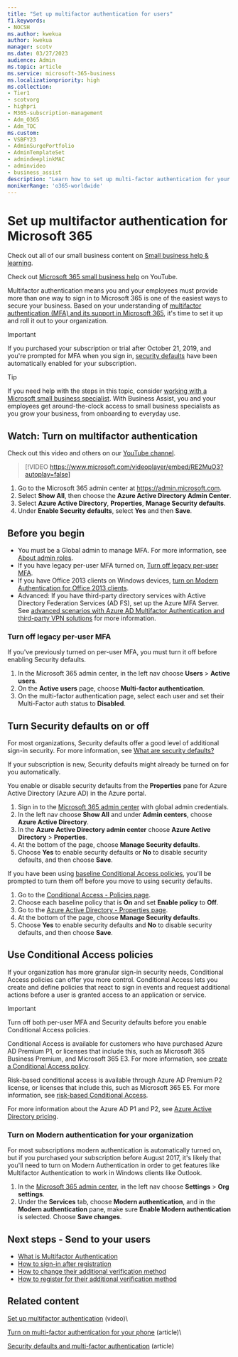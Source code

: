 ```yaml
---
title: "Set up multifactor authentication for users"
f1.keywords:
- NOCSH
ms.author: kwekua
author: kwekua
manager: scotv
ms.date: 03/27/2023
audience: Admin
ms.topic: article
ms.service: microsoft-365-business
ms.localizationpriority: high
ms.collection: 
- Tier1
- scotvorg
- highpri
- M365-subscription-management
- Adm_O365
- Adm_TOC
ms.custom: 
- VSBFY23
- AdminSurgePortfolio
- AdminTemplateSet
- admindeeplinkMAC
- adminvideo
- business_assist
description: "Learn how to set up multi-factor authentication for your organization."
monikerRange: 'o365-worldwide'
---
```


# Set up multifactor authentication for Microsoft 365

Check out all of our small business content on [Small business help & learning](https://go.microsoft.com/fwlink/?linkid=2224585).

Check out [Microsoft 365 small business help](https://go.microsoft.com/fwlink/?linkid=2197659) on YouTube.

Multifactor authentication means you and your employees must provide more than one way to sign in to Microsoft 365 is one of the easiest ways to secure your business. Based on your understanding of [multifactor authentication (MFA) and its support in Microsoft 365](multi-factor-authentication-microsoft-365.md), it's time to set it up and roll it out to your organization.

> [!IMPORTANT]
> If you purchased your subscription or trial after October 21, 2019, and you're prompted for MFA when you sign in, [security defaults](/azure/active-directory/fundamentals/concept-fundamentals-security-defaults) have been automatically enabled for your subscription.

> [!TIP]
> If you need help with the steps in this topic, consider [working with a Microsoft small business specialist](https://go.microsoft.com/fwlink/?linkid=2186871). With Business Assist, you and your employees get around-the-clock access to small business specialists as you grow your business, from onboarding to everyday use.

## Watch: Turn on multifactor authentication

Check out this video and others on our [YouTube channel](https://go.microsoft.com/fwlink/?linkid=2197909).

> [!VIDEO https://www.microsoft.com/videoplayer/embed/RE2MuO3?autoplay=false]

1. Go to the Microsoft 365 admin center at <a href="https://admin.microsoft.com/ " target="_blank">https://admin.microsoft.com</a>.
1. Select  **Show All**, then choose the **Azure Active Directory Admin Center**.
1. Select **Azure Active Directory**, **Properties**, **Manage Security defaults**.
1. Under **Enable Security defaults**, select **Yes** and then **Save**.

## Before you begin

- You must be a Global admin to manage MFA. For more information, see [About admin roles](../add-users/about-admin-roles.md).
- If you have legacy per-user MFA turned on, [Turn off legacy per-user MFA](#turn-off-legacy-per-user-mfa).
- If you have Office 2013 clients on Windows devices, [turn on Modern Authentication for Office 2013 clients](./enable-modern-authentication.md).
- Advanced: If you have third-party directory services with Active Directory Federation Services (AD FS), set up the Azure MFA Server. See [advanced scenarios with Azure AD Multifactor Authentication and third-party VPN solutions](/azure/active-directory/authentication/howto-mfaserver-nps-vpn) for more information.

### Turn off legacy per-user MFA

If you've previously turned on per-user MFA, you must turn it off before enabling Security defaults.

1. In the Microsoft 365 admin center, in the left nav choose **Users** \> **Active users**.
1. On the **Active users** page, choose **Multi-factor authentication**.
1. On the multi-factor authentication page, select each user and set their Multi-Factor auth status to **Disabled**.

## Turn Security defaults on or off

For most organizations, Security defaults offer a good level of additional sign-in security. For more information, see [What are security defaults?](/azure/active-directory/fundamentals/concept-fundamentals-security-defaults)

If your subscription is new, Security defaults might already be turned on for you automatically.

You enable or disable security defaults from the **Properties** pane for Azure Active Directory (Azure AD) in the Azure portal.

1. Sign in to the [Microsoft 365 admin center](https://admin.microsoft.com) with global admin credentials.
2. In the left nav choose **Show All** and under **Admin centers**, choose **Azure Active Directory**.
3. In the **Azure Active Directory admin center** choose **Azure Active Directory** \> **Properties**.
4. At the bottom of the page, choose **Manage Security defaults**.
5. Choose **Yes** to enable security defaults or **No** to disable security defaults, and then choose **Save**.

If you have been using [baseline Conditional Access policies](/azure/active-directory/conditional-access/concept-baseline-protection), you'll be prompted to turn them off before you move to using security defaults.

1. Go to the [Conditional Access - Policies page](https://portal.azure.com/#blade/Microsoft_AAD_IAM/ConditionalAccessBlade/Policies).
2. Choose each baseline policy that is **On** and set **Enable policy** to **Off**.
3. Go to the [Azure Active Directory - Properties page](https://portal.azure.com/#blade/Microsoft_AAD_IAM/ActiveDirectoryMenuBlade/Properties).
4. At the bottom of the page, choose **Manage Security defaults**.
5. Choose **Yes** to enable security defaults and **No** to disable security defaults, and then choose **Save**.

## Use Conditional Access policies

If your organization has more granular sign-in security needs, Conditional Access policies can offer you more control. Conditional Access lets you create and define policies that react to sign in events and request additional actions before a user is granted access to an application or service.

> [!IMPORTANT]
> Turn off both per-user MFA and Security defaults before you enable Conditional Access policies.

Conditional Access is available for customers who have purchased Azure AD Premium P1, or licenses that include this, such as Microsoft 365 Business Premium, and Microsoft 365 E3. For more information, see [create a Conditional Access policy](/azure/active-directory/authentication/tutorial-enable-azure-mfa).

Risk-based conditional access is available through Azure AD Premium P2 license, or licenses that include this, such as Microsoft 365 E5. For more information, see [risk-based Conditional Access](/azure/active-directory/conditional-access/howto-conditional-access-policy-risk).

For more information about the Azure AD P1 and P2, see [Azure Active Directory pricing](https://azure.microsoft.com/pricing/details/active-directory/).

### Turn on Modern authentication for your organization

For most subscriptions modern authentication is automatically turned on, but if you purchased your subscription before August 2017, it's likely that you'll need to turn on Modern Authentication in order to get features like Multifactor Authentication to work in Windows clients like Outlook.

1. In the <a href="https://go.microsoft.com/fwlink/p/?linkid=2024339" target="_blank">Microsoft 365 admin center</a>, in the left nav choose **Settings** \> **Org settings**.
2. Under the **Services** tab, choose **Modern authentication**, and in the **Modern authentication** pane, make sure **Enable Modern authentication** is selected. Choose **Save changes**.

## Next steps - Send to your users

- [What is Multifactor Authentication](https://support.microsoft.com/help/4577374/what-is-multifactor-authentication)
- [How to sign-in after registration](https://support.microsoft.com/office/2b856342-170a-438e-9a4f-3c092394d3cb)
- [How to change their additional verification method](https://support.microsoft.com/office/956ec8d0-7081-4518-a701-f8414cc20831)
- [How to register for their additional verification method](https://support.microsoft.com/office/ace1d096-61e5-449b-a875-58eb3d74de14)

## Related content

[Set up multifactor authentication](set-up-multi-factor-authentication.md) (video)\

[Turn on multi-factor authentication for your phone](https://support.microsoft.com/office/ace1d096-61e5-449b-a875-58eb3d74de14) (article)\

[Security defaults and multi-factor authentication](/microsoft-365/business-premium/m365bp-conditional-access) (article)
